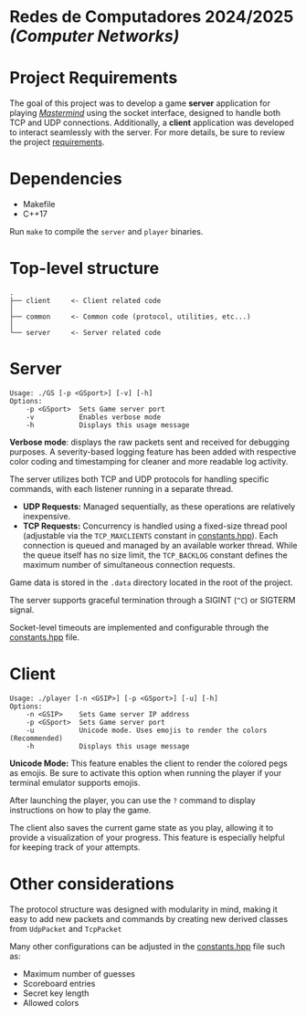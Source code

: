 # Redes de Computadores 2024/2025 _(Computer Networks)_

# Project Requirements
The goal of this project was to develop a game **server** application for playing [_Mastermind_](https://en.wikipedia.org/wiki/Mastermind_(board_game)) using the socket interface, designed to handle both TCP and UDP connections. Additionally, a **client** application was developed to interact seamlessly with the server. For more details, be sure to review the project [requirements](./project_requirements.pdf).

# Dependencies
- Makefile
- C++17

Run `make` to compile the `server` and `player` binaries.

# Top-level structure
```
.
├── client     <- Client related code
│
├── common     <- Common code (protocol, utilities, etc...)
│
└── server     <- Server related code
```

# Server
```
Usage: ./GS [-p <GSport>] [-v] [-h]
Options:
	-p <GSport>	 Sets Game server port
	-v		     Enables verbose mode
	-h		     Displays this usage message
```

**Verbose mode**: displays the raw packets sent and received for debugging purposes. A severity-based logging feature has been added with respective color coding and timestamping for cleaner and more readable log activity.

The server utilizes both TCP and UDP protocols for handling specific commands, with each listener running in a separate thread.

- **UDP Requests:** Managed sequentially, as these operations are relatively inexpensive.
- **TCP Requests:** Concurrency is handled using a fixed-size thread pool (adjustable via the `TCP_MAXCLIENTS` constant in [constants.hpp](./common/constants.hpp)). Each connection is queued and managed by an available worker thread. While the queue itself has no size limit, the `TCP_BACKLOG` constant defines the maximum number of simultaneous connection requests.

Game data is stored in the `.data` directory located in the root of the project.

The server supports graceful termination through a SIGINT (`^C`) or SIGTERM signal.

Socket-level timeouts are implemented and configurable through the [constants.hpp](./common/constants.hpp) file.

# Client
```
Usage: ./player [-n <GSIP>] [-p <GSport>] [-u] [-h]
Options:
	-n <GSIP>	 Sets Game server IP address
	-p <GSport>	 Sets Game server port
	-u		     Unicode mode. Uses emojis to render the colors (Recommended)
	-h		     Displays this usage message
```

**Unicode Mode:** This feature enables the client to render the colored pegs as emojis. Be sure to activate this option when running the player if your terminal emulator supports emojis.

After launching the player, you can use the `?` command to display instructions on how to play the game.

The client also saves the current game state as you play, allowing it to provide a visualization of your progress. This feature is especially helpful for keeping track of your attempts.

# Other considerations

The protocol structure was designed with modularity in mind, making it easy to add new packets and commands by creating new derived classes from `UdpPacket` and `TcpPacket`

Many other configurations can be adjusted in the [constants.hpp](./common/constants.hpp) file such as:
- Maximum number of guesses
- Scoreboard entries
- Secret key length
- Allowed colors